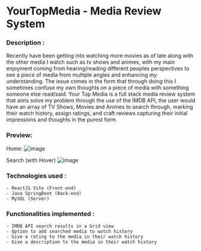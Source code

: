 # YourTopMedia - Media Review System

### Description :

Recently have been getting into watching more movies as of late along with the other media I watch such as tv shows and animes, with my main enjoyment coming from hearing/reading different peoples perspectives to see a piece of media from multiple angles and enhancing my understanding. The issue comes in the form that through doing this I sometimes confuse my own thoughts on a piece of media with something someone else read/said. Your Top Media is a full stack media review system that aims solve my problem through the use of the IMDB API, the user would have an array of TV Shows, Movies and Animes to search through, marking their watch history, assign ratings, and craft reviews capturing their initial impressions and thoughts in the purest form.  

### Preview:
Home:
![image](https://github.com/TharusanV/YourTopMedia/assets/108695481/18409b00-ca8f-4a4d-b723-202b72884a91)


Search (with Hover)
![image](https://github.com/TharusanV/YourTopMedia/assets/108695481/c617ac83-6ea8-4cd9-9a9f-dd9e22e30924)

### Technologies used :
    - ReactJS Vite (Front-end)
    - Java SpringBoot (Back-end)
    - MySQL (Server)
    

### Functionalities implemented :
    - IMDB API search results in a Grid view 
    - Option to add searched media to watch history
    - Give a rating to the media in their watch history
    - Give a description to the media in their watch history

   
